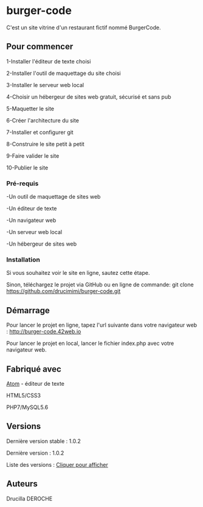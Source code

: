 # burger-code
 C'est un site vitrine d'un restaurant fictif nommé BurgerCode.
 
## Pour commencer
1-Installer l'éditeur de texte choisi

2-Installer l'outil de maquettage du site choisi

3-Installer le serveur web local

4-Choisir un hébergeur de sites web gratuit, sécurisé et sans pub

5-Maquetter le site

6-Créer l'architecture du site

7-Installer et configurer git

8-Construire le site petit à petit

9-Faire valider le site

10-Publier le site

### Pré-requis
-Un outil de maquettage de sites web

-Un éditeur de texte

-Un navigateur web

-Un serveur web local

-Un hébergeur de sites web


### Installation
Si vous souhaitez voir le site en ligne, sautez cette étape.

Sinon, téléchargez le projet via GitHub ou en ligne de commande: git clone https://github.com/drucimimi/burger-code.git

## Démarrage
Pour lancer le projet en ligne, tapez l'url suivante dans votre navigateur web : http://burger-code.42web.io

Pour lancer le projet en local, lancer le fichier index.php avec votre navigateur web.

## Fabriqué avec
[Atom](https://atom.io/) - éditeur de texte

HTML5/CSS3

PHP7/MySQL5.6

## Versions
Dernière version stable : 1.0.2 

Dernière version : 1.0.2 

Liste des versions : [Cliquer pour afficher](https://github.com/drucimimi/burger-code/tags)

## Auteurs
Drucilla DEROCHE
